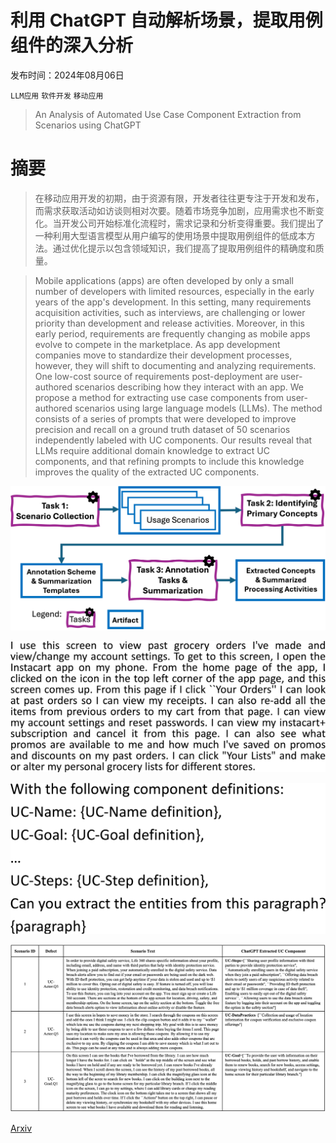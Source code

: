 # 利用 ChatGPT 自动解析场景，提取用例组件的深入分析

发布时间：2024年08月06日

`LLM应用` `软件开发` `移动应用`

> An Analysis of Automated Use Case Component Extraction from Scenarios using ChatGPT

# 摘要

> 在移动应用开发的初期，由于资源有限，开发者往往更专注于开发和发布，而需求获取活动如访谈则相对次要。随着市场竞争加剧，应用需求也不断变化。当开发公司开始标准化流程时，需求记录和分析变得重要。我们提出了一种利用大型语言模型从用户编写的使用场景中提取用例组件的低成本方法。通过优化提示以包含领域知识，我们提高了提取用例组件的精确度和质量。

> Mobile applications (apps) are often developed by only a small number of developers with limited resources, especially in the early years of the app's development. In this setting, many requirements acquisition activities, such as interviews, are challenging or lower priority than development and release activities. Moreover, in this early period, requirements are frequently changing as mobile apps evolve to compete in the marketplace. As app development companies move to standardize their development processes, however, they will shift to documenting and analyzing requirements. One low-cost source of requirements post-deployment are user-authored scenarios describing how they interact with an app. We propose a method for extracting use case components from user-authored scenarios using large language models (LLMs). The method consists of a series of prompts that were developed to improve precision and recall on a ground truth dataset of 50 scenarios independently labeled with UC components. Our results reveal that LLMs require additional domain knowledge to extract UC components, and that refining prompts to include this knowledge improves the quality of the extracted UC components.

![利用 ChatGPT 自动解析场景，提取用例组件的深入分析](../../../paper_images/2408.03395/x1.png)

![利用 ChatGPT 自动解析场景，提取用例组件的深入分析](../../../paper_images/2408.03395/x2.png)

![利用 ChatGPT 自动解析场景，提取用例组件的深入分析](../../../paper_images/2408.03395/x3.png)

![利用 ChatGPT 自动解析场景，提取用例组件的深入分析](../../../paper_images/2408.03395/scenarios.png)

[Arxiv](https://arxiv.org/abs/2408.03395)